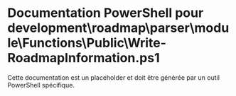 # Documentation PowerShell pour development\roadmap\parser\module\Functions\Public\Write-RoadmapInformation.ps1

Cette documentation est un placeholder et doit être générée par un outil PowerShell spécifique.
